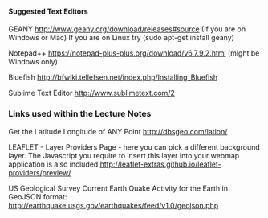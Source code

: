 #### Suggested Text Editors
GEANY  http://www.geany.org/download/releases#source  (If you are on Windows or Mac)
If you are on Linux try (sudo apt-get install geany)

Notepad++ https://notepad-plus-plus.org/download/v6.7.9.2.html (might be Windows only)

Bluefish http://bfwiki.tellefsen.net/index.php/Installing_Bluefish

Sublime Text Editor http://www.sublimetext.com/2

### Links used within the Lecture Notes

Get the Latitude Longitude of ANY Point http://dbsgeo.com/latlon/

LEAFLET - Layer Providers Page - here you can pick a different background layer. The Javascript you require to insert this layer into your webmap application is also included http://leaflet-extras.github.io/leaflet-providers/preview/

US Geological Survey Current Earth Quake Activity for the Earth in GeoJSON format: http://earthquake.usgs.gov/earthquakes/feed/v1.0/geojson.php
